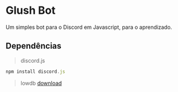 # Glush Bot
Um simples bot para o Discord em Javascript, para o aprendizado.

## Dependências
> discord.js 
```js
npm install discord.js
```
> lowdb [download](https://github.com/typicode/lowdb)

